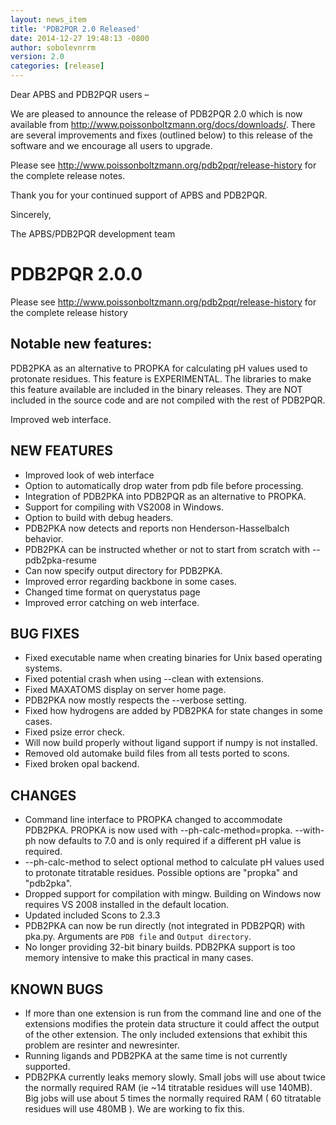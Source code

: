 ```yaml
---
layout: news_item
title: 'PDB2PQR 2.0 Released'
date: 2014-12-27 19:48:13 -0800
author: sobolevnrrm
version: 2.0
categories: [release]
---
```


Dear APBS and PDB2PQR users –

We are pleased to announce the release of PDB2PQR 2.0 which is now available from <http://www.poissonboltzmann.org/docs/downloads/>.  There are several improvements and fixes (outlined below) to this release of the software and we encourage all users to upgrade.

Please see <http://www.poissonboltzmann.org/pdb2pqr/release-history> for the complete release notes.

Thank you for your continued support of APBS and PDB2PQR.

Sincerely,

The APBS/PDB2PQR development team

# PDB2PQR 2.0.0

Please see <http://www.poissonboltzmann.org/pdb2pqr/release-history> for the complete release history

## Notable new features:

PDB2PKA as an alternative to PROPKA for calculating pH values used to protonate residues. This feature is EXPERIMENTAL. The libraries to make this feature available are included in the binary releases. They are NOT included in the source code and are not compiled with the rest of PDB2PQR.

Improved web interface.

## NEW FEATURES
* Improved look of web interface
* Option to automatically drop water from pdb file before processing.
* Integration of PDB2PKA into PDB2PQR as an alternative to PROPKA.
* Support for compiling with VS2008 in Windows.
* Option to build with debug headers.
* PDB2PKA now detects and reports non Henderson-Hasselbalch behavior. 
* PDB2PKA can be instructed whether or not to start from scratch with --pdb2pka-resume
* Can now specify output directory for PDB2PKA.
* Improved error regarding backbone in some cases.
* Changed time format on querystatus page
* Improved error catching on web interface.

## BUG FIXES
* Fixed executable name when creating binaries for Unix based operating systems.
* Fixed potential crash when using --clean with extensions.
* Fixed MAXATOMS display on server home page.
* PDB2PKA now mostly respects the --verbose setting.
* Fixed how hydrogens are added by PDB2PKA for state changes in some cases.
* Fixed psize error check.
* Will now build properly without ligand support if numpy is not installed.
* Removed old automake build files from all tests ported to scons.
* Fixed broken opal backend.

## CHANGES 
* Command line interface to PROPKA changed to accommodate PDB2PKA. PROPKA is now used with --ph-calc-method=propka. --with-ph now defaults to 7.0 and is only required if a different pH value is required.
* --ph-calc-method to select optional method to calculate pH values used to protonate titratable residues. Possible options are "propka" and "pdb2pka". 
* Dropped support for compilation with mingw. Building on Windows now requires VS 2008 installed in the default location.
* Updated included Scons to 2.3.3
* PDB2PKA can now be run directly (not integrated in PDB2PQR) with pka.py. Arguments are `PDB file` and `Output directory`.
* No longer providing 32-bit binary builds. PDB2PKA support is too memory intensive to make this practical in many cases.

## KNOWN BUGS
* If more than one extension is run from the command line and one of the extensions modifies the protein data structure it could affect the output of the other extension. The only included extensions that exhibit this problem are resinter and newresinter.
* Running ligands and PDB2PKA at the same time is not currently supported.
* PDB2PKA currently leaks memory slowly. Small jobs will use about twice the normally required RAM (ie ~14 titratable residues will use 140MB). Big jobs will use about 5 times the normally required RAM ( 60 titratable residues will use 480MB ). We are working to fix this.
